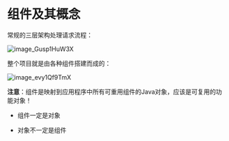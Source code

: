 # 组件及其概念

常规的三层架构处理请求流程：

![image_Gusp1HuW3X](https://fastly.jsdelivr.net/gh/LetengZzz/img/java/others/202412092338808.png)

整个项目就是由各种组件搭建而成的：

![image_evy1Qf9TmX](https://fastly.jsdelivr.net/gh/LetengZzz/img/java/others/202412092338385.png)

**注意**：组件是映射到应用程序中所有可重用组件的Java对象，应该是可复用的功能对象！

-   组件一定是对象

-   对象不一定是组件
